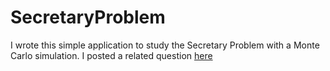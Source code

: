 # SecretaryProblem

I wrote this simple application to study the Secretary Problem with a Monte Carlo simulation. 
I posted a related question [here](https://math.stackexchange.com/questions/2499901/improve-secretary-problems-cardinal-payoff-variant-by-adding-a-tolerance)
